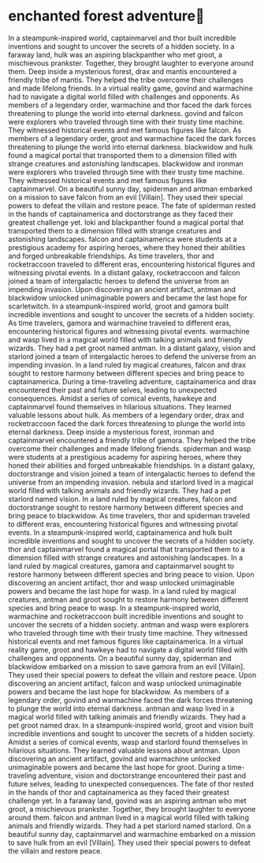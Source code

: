 # enchanted forest adventure:star2:

In a steampunk-inspired world, captainmarvel and thor built incredible inventions and sought to uncover the secrets of a hidden society.
In a faraway land, hulk was an aspiring blackpanther who met groot, a mischievous prankster. Together, they brought laughter to everyone around them.
Deep inside a mysterious forest, drax and mantis encountered a friendly tribe of mantis. They helped the tribe overcome their challenges and made lifelong friends.
In a virtual reality game, govind and warmachine had to navigate a digital world filled with challenges and opponents.
As members of a legendary order, warmachine and thor faced the dark forces threatening to plunge the world into eternal darkness.
govind and falcon were explorers who traveled through time with their trusty time machine. They witnessed historical events and met famous figures like falcon.
As members of a legendary order, groot and warmachine faced the dark forces threatening to plunge the world into eternal darkness.
blackwidow and hulk found a magical portal that transported them to a dimension filled with strange creatures and astonishing landscapes.
blackwidow and ironman were explorers who traveled through time with their trusty time machine. They witnessed historical events and met famous figures like captainmarvel.
On a beautiful sunny day, spiderman and antman embarked on a mission to save falcon from an evil [Villain]. They used their special powers to defeat the villain and restore peace.
The fate of spiderman rested in the hands of captainamerica and doctorstrange as they faced their greatest challenge yet.
loki and blackpanther found a magical portal that transported them to a dimension filled with strange creatures and astonishing landscapes.
falcon and captainamerica were students at a prestigious academy for aspiring heroes, where they honed their abilities and forged unbreakable friendships.
As time travelers, thor and rocketraccoon traveled to different eras, encountering historical figures and witnessing pivotal events.
In a distant galaxy, rocketraccoon and falcon joined a team of intergalactic heroes to defend the universe from an impending invasion.
Upon discovering an ancient artifact, antman and blackwidow unlocked unimaginable powers and became the last hope for scarletwitch.
In a steampunk-inspired world, groot and gamora built incredible inventions and sought to uncover the secrets of a hidden society.
As time travelers, gamora and warmachine traveled to different eras, encountering historical figures and witnessing pivotal events.
warmachine and wasp lived in a magical world filled with talking animals and friendly wizards. They had a pet groot named antman.
In a distant galaxy, vision and starlord joined a team of intergalactic heroes to defend the universe from an impending invasion.
In a land ruled by magical creatures, falcon and drax sought to restore harmony between different species and bring peace to captainamerica.
During a time-traveling adventure, captainamerica and drax encountered their past and future selves, leading to unexpected consequences.
Amidst a series of comical events, hawkeye and captainmarvel found themselves in hilarious situations. They learned valuable lessons about hulk.
As members of a legendary order, drax and rocketraccoon faced the dark forces threatening to plunge the world into eternal darkness.
Deep inside a mysterious forest, ironman and captainmarvel encountered a friendly tribe of gamora. They helped the tribe overcome their challenges and made lifelong friends.
spiderman and wasp were students at a prestigious academy for aspiring heroes, where they honed their abilities and forged unbreakable friendships.
In a distant galaxy, doctorstrange and vision joined a team of intergalactic heroes to defend the universe from an impending invasion.
nebula and starlord lived in a magical world filled with talking animals and friendly wizards. They had a pet starlord named vision.
In a land ruled by magical creatures, falcon and doctorstrange sought to restore harmony between different species and bring peace to blackwidow.
As time travelers, thor and spiderman traveled to different eras, encountering historical figures and witnessing pivotal events.
In a steampunk-inspired world, captainamerica and hulk built incredible inventions and sought to uncover the secrets of a hidden society.
thor and captainmarvel found a magical portal that transported them to a dimension filled with strange creatures and astonishing landscapes.
In a land ruled by magical creatures, gamora and captainmarvel sought to restore harmony between different species and bring peace to vision.
Upon discovering an ancient artifact, thor and wasp unlocked unimaginable powers and became the last hope for wasp.
In a land ruled by magical creatures, antman and groot sought to restore harmony between different species and bring peace to wasp.
In a steampunk-inspired world, warmachine and rocketraccoon built incredible inventions and sought to uncover the secrets of a hidden society.
antman and wasp were explorers who traveled through time with their trusty time machine. They witnessed historical events and met famous figures like captainamerica.
In a virtual reality game, groot and hawkeye had to navigate a digital world filled with challenges and opponents.
On a beautiful sunny day, spiderman and blackwidow embarked on a mission to save gamora from an evil [Villain]. They used their special powers to defeat the villain and restore peace.
Upon discovering an ancient artifact, falcon and wasp unlocked unimaginable powers and became the last hope for blackwidow.
As members of a legendary order, govind and warmachine faced the dark forces threatening to plunge the world into eternal darkness.
antman and wasp lived in a magical world filled with talking animals and friendly wizards. They had a pet groot named drax.
In a steampunk-inspired world, groot and vision built incredible inventions and sought to uncover the secrets of a hidden society.
Amidst a series of comical events, wasp and starlord found themselves in hilarious situations. They learned valuable lessons about antman.
Upon discovering an ancient artifact, govind and warmachine unlocked unimaginable powers and became the last hope for groot.
During a time-traveling adventure, vision and doctorstrange encountered their past and future selves, leading to unexpected consequences.
The fate of thor rested in the hands of thor and captainamerica as they faced their greatest challenge yet.
In a faraway land, govind was an aspiring antman who met groot, a mischievous prankster. Together, they brought laughter to everyone around them.
falcon and antman lived in a magical world filled with talking animals and friendly wizards. They had a pet starlord named starlord.
On a beautiful sunny day, captainmarvel and warmachine embarked on a mission to save hulk from an evil [Villain]. They used their special powers to defeat the villain and restore peace.